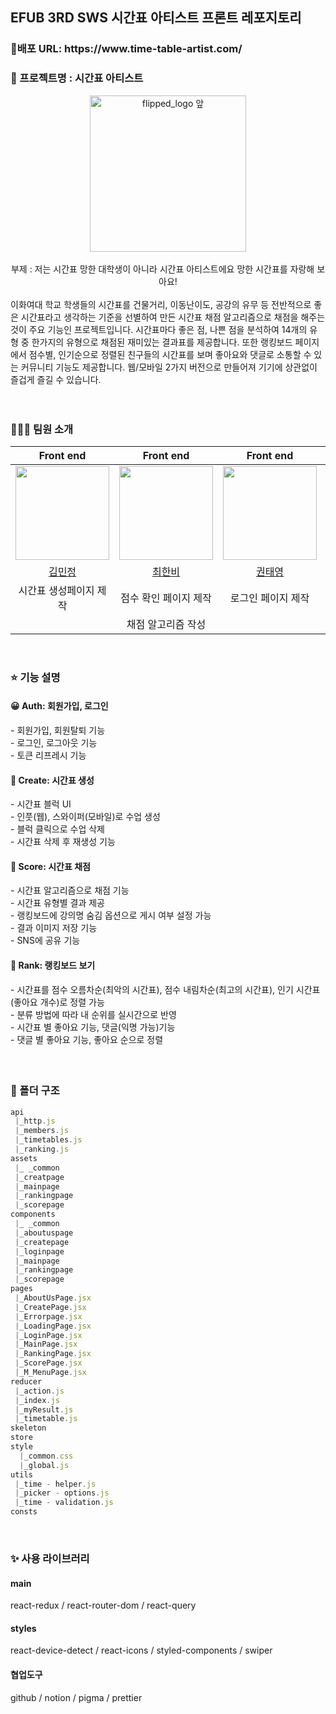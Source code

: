 ## EFUB 3RD SWS 시간표 아티스트 프론트 레포지토리
<h3> 🔗배포 URL: https://www.time-table-artist.com/ </h3>
<h3> 🎨 프로젝트명 : 시간표 아티스트</h3>

<div align="center">
<img width="250" alt="flipped_logo 앞" src="https://github.com/SamwaMoney/Time-Table-Artist-front/assets/125418818/672427cb-5eea-407f-89ae-4dd217541ea8">
<br/>
<br/>    
<div>부제 : 저는 시간표 망한 대학생이 아니라 시간표 아티스트에요 망한 시간표를 자랑해 보아요!</div>
</div>
<br/>
<div>이화여대 학교 학생들의 시간표를 건물거리, 이동난이도, 공강의 유무 등 전반적으로 좋은 시간표라고 생각하는 기준을 선별하여 만든 시간표 채점 알고리즘으로 채점을 해주는 것이 주요 기능인 프로젝트입니다. 시간표마다 좋은 점, 나쁜 점을 분석하여 14개의 유형 중 한가지의 유형으로 채점된 재미있는 결과표를 제공합니다. 또한 랭킹보드 페이지에서 점수별, 인기순으로 정렬된 친구들의 시간표를 보며 좋아요와 댓글로 소통할 수 있는 커뮤니티 기능도 제공합니다. 웹/모바일 2가지 버전으로 만들어져 기기에 상관없이 즐겁게 즐길 수 있습니다. </div>
     
<br/>
<br/>

<h3> 👩🏻‍💻 팀원 소개 </h3>

<div align="center">
    
|Front end|Front end|Front end|Front end
| :-: | :-: | :-: | :-: |
|  <img src="https://github.com/SamwaMoney/Time-Table-Artist-front/assets/125418818/fa690ee3-97ab-4f45-9f29-d0b87820c087" width="150"> | <img src="https://github.com/SamwaMoney/Time-Table-Artist-front/assets/125418818/c91ae39b-482d-4f6a-91cd-c3095d09adfe" width="150">| <img src="https://github.com/SamwaMoney/Time-Table-Artist-front/assets/125418818/b7f764d4-43e5-43be-a4a1-f65f00a0e1ea" width="150"> | <img src="https://github.com/SamwaMoney/Time-Table-Artist-front/assets/125418818/1b11d7e4-9b90-442a-af66-64347dfacd66" width="150"> |
|[김민정](https://github.com/wowalswjd)|[최한비](https://github.com/hanby-choi)|[권태영](https://github.com/teyeong)|[오혜린](https://github.com/ooherin)|
|시간표 생성페이지 제작|점수 확인 페이지 제작|로그인 페이지 제작|랭킹보드 페이지 제작|
||채점 알고리즘 작성|||

</div>

 <br/>

 <h3> ⭐️ 기능 설명 </h3>
<h4>😀 Auth: 회원가입, 로그인 </h4>
<div>- 회원가입, 회원탈퇴 기능</div>
<div>- 로그인, 로그아웃 기능</div>
<div>- 토큰 리프레시 기능</div>
<h4>📝 Create: 시간표 생성 </h4>
<div>- 시간표 블럭 UI</div>
<div>- 인풋(웹), 스와이퍼(모바일)로 수업 생성</div>
<div>- 블럭 클릭으로 수업 삭제</div>
<div>- 시간표 삭제 후 재생성 기능</div>
<h4>💯 Score: 시간표 채점 </h4>
<div>- 시간표 알고리즘으로 채점 기능</div>
<div>- 시간표 유형별 결과 제공</div>
<div>- 랭킹보드에 강의명 숨김 옵션으로 게시 여부 설정 가능</div>
<div>- 결과 이미지 저장 기능</div>
<div>- SNS에 공유 기능</div>
<h4>🔢 Rank: 랭킹보드 보기 </h4>
<div>- 시간표를 점수 오름차순(최악의 시간표), 점수 내림차순(최고의 시간표), 인기 시간표(좋아요 개수)로 정렬 가능</div>
<div>- 분류 방법에 따라 내 순위를 실시간으로 반영</div>
<div>- 시간표 별 좋아요 기능, 댓글(익명 가능)기능</div>
<div>- 댓글 별 좋아요 기능, 좋아요 순으로 정렬</div>
<h4></h4>

<br/>

<h3> 📂 폴더 구조 </h3>

```javascript
api
 |_http.js
 |_members.js
 |_timetables.js
 |_ranking.js
assets
 |_ _common
 |_creatpage
 |_mainpage
 |_rankingpage
 |_scorepage
components
 |_ _common
 |_aboutuspage
 |_createpage
 |_loginpage
 |_mainpage
 |_rankingpage
 |_scorepage
pages
 |_AboutUsPage.jsx
 |_CreatePage.jsx
 |_Errorpage.jsx
 |_LoadingPage.jsx
 |_LoginPage.jsx
 |_MainPage.jsx
 |_RankingPage.jsx
 |_ScorePage.jsx
 |_M_MenuPage.jsx
reducer
 |_action.js
 |_index.js
 |_myResult.js
 |_timetable.js
skeleton
store
style
  |_common.css
  |_global.js
utils
 |_time - helper.js
 |_picker - options.js
 |_time - validation.js
consts
```

<br/>
<h3> ✨ 사용 라이브러리 </h3>
<h4>main</h4>

react-redux /
react-router-dom /
react-query
<br/>

<h4>styles</h4>

react-device-detect /
react-icons /
styled-components /
swiper
<br/>

<h4>협업도구</h4>

github /
notion /
pigma /
prettier
<br/>

